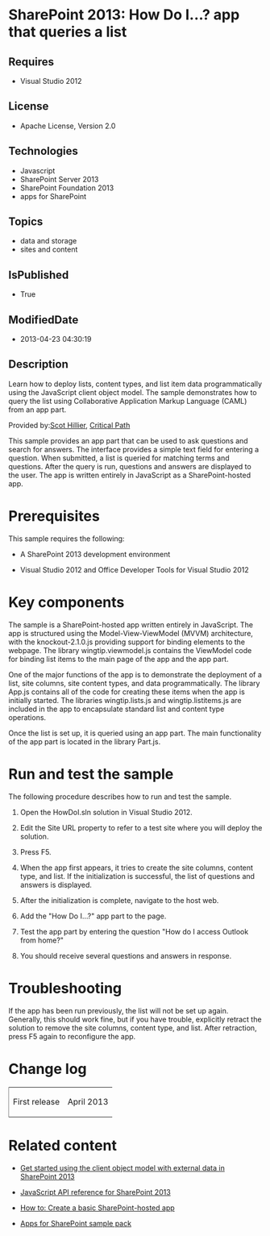# SharePoint 2013: How Do I...? app that queries a list
## Requires
* Visual Studio 2012
## License
* Apache License, Version 2.0
## Technologies
* Javascript
* SharePoint Server 2013
* SharePoint Foundation 2013
* apps for SharePoint
## Topics
* data and storage
* sites and content
## IsPublished
* True
## ModifiedDate
* 2013-04-23 04:30:19
## Description

<div id="header">Learn how to deploy lists, content types, and list item data programmatically using the JavaScript client object model. The sample demonstrates how to query the list using Collaborative Application Markup Language (CAML) from an app part.</div>
<div id="mainSection">
<div id="mainBody">
<div class="introduction">
<p><span class="label">Provided by:</span><a href="http://mvp.microsoft.com/en-us/mvp/Scot%20Hillier-33471" target="_blank">Scot Hillier</a>,
<a href="http://www.criticalpathtraining.com/Pages/default.aspx" target="_blank">
Critical Path</a></p>
<p>This sample provides an app part that can be used to ask questions and search for answers. The interface provides a simple text field for entering a question. When submitted, a list is queried for matching terms and questions. After the query is run, questions
 and answers are displayed to the user. The app is written entirely in JavaScript as a SharePoint-hosted app.</p>
</div>
<h1 class="heading">Prerequisites</h1>
<div class="section" id="sectionSection0">
<p>This sample requires the following:</p>
<ul>
<li>
<p>A SharePoint 2013 development environment</p>
</li><li>
<p>Visual Studio 2012 and Office Developer Tools for Visual Studio 2012</p>
</li></ul>
</div>
<h1 class="heading">Key components</h1>
<div class="section" id="sectionSection1">
<p>The sample is a SharePoint-hosted app written entirely in JavaScript. The app is structured using the Model-View-ViewModel (MVVM) architecture, with the knockout-2.1.0.js providing support for binding elements to the webpage. The library wingtip.viewmodel.js
 contains the ViewModel code for binding list items to the main page of the app and the app part.</p>
<p>One of the major functions of the app is to demonstrate the deployment of a list, site columns, site content types, and data programmatically. The library App.js contains all of the code for creating these items when the app is initially started. The libraries
 wingtip.lists.js and wingtip.listitems.js are included in the app to encapsulate standard list and content type operations.</p>
<p>Once the list is set up, it is queried using an app part. The main functionality of the app part is located in the library Part.js.</p>
</div>
<h1 class="heading">Run and test the sample</h1>
<div class="section" id="sectionSection2">
<p>The following procedure describes how to run and test the sample.</p>
<div class="subSection">
<ol>
<li>
<p>Open the <span class="ui">HowDoI.sln</span> solution in Visual Studio 2012.</p>
</li><li>
<p>Edit the <span><span class="keyword">Site URL</span></span> property to refer to a test site where you will deploy the solution.</p>
</li><li>
<p>Press F5.</p>
</li><li>
<p>When the app first appears, it tries to create the site columns, content type, and list. If the initialization is successful, the list of questions and answers is displayed.</p>
</li><li>
<p>After the initialization is complete, navigate to the host web.</p>
</li><li>
<p>Add the &quot;How Do I&hellip;?&quot; app part to the page.</p>
</li><li>
<p>Test the app part by entering the question &quot;How do I access Outlook from home?&quot;</p>
</li><li>
<p>You should receive several questions and answers in response.</p>
</li></ol>
</div>
</div>
<h1 class="heading">Troubleshooting</h1>
<div class="section" id="sectionSection3">
<p>If the app has been run previously, the list will not be set up again. Generally, this should work fine, but if you have trouble, explicitly retract the solution to remove the site columns, content type, and list. After retraction, press F5 again to reconfigure
 the app.</p>
</div>
<h1 class="heading">Change log</h1>
<div class="section" id="sectionSection4">
<div class="caption"></div>
<div class="tableSection">
<table cellspacing="2" cellpadding="5" width="50%" frame="lhs">
<tbody>
<tr>
<td>
<p>First release</p>
</td>
<td>
<p>April 2013</p>
</td>
</tr>
</tbody>
</table>
</div>
</div>
<h1 class="heading">Related content</h1>
<div class="section" id="sectionSection5">
<ul>
<li>
<p><a href="http://msdn.microsoft.com/en-us/library/jj163886.aspx" target="_blank">Get started using the client object model with external data in SharePoint 2013</a></p>
</li><li>
<p><a href="http://msdn.microsoft.com/en-us/library/jj193034.aspx" target="_blank">JavaScript API reference for SharePoint 2013</a></p>
</li><li>
<p><a href="http://msdn.microsoft.com/en-us/library/fp142379.aspx" target="_blank">How to: Create a basic SharePoint-hosted app</a></p>
</li><li>
<p><a href="http://code.msdn.microsoft.com/officeapps/Apps-for-SharePoint-sample-64c80184" target="_blank">Apps for SharePoint sample pack</a></p>
</li></ul>
</div>
</div>
</div>
